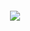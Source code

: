 <div id="header" align="center" style="margin-top: 2em">
  <img src="https://streak-stats.demolab.com/?user=autoboxer&theme=tokyonight&hide_border=true" />
</div>